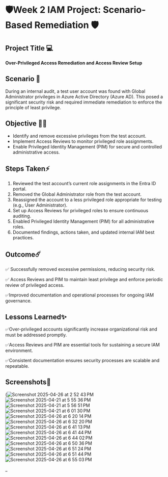 # 🛡️Week 2 IAM Project: Scenario-Based Remediation 🛡️ 
## Project Title 💻
**Over-Privileged Access Remediation and Access Review Setup**

## Scenario 🚀
During an internal audit, a test user account was found with Global Administrator privileges in Azure Active Directory (Azure AD). This posed a significant security risk and required immediate remediation to enforce the principle of least privilege.

## Objective 🕵🏾
- Identify and remove excessive privileges from the test account.
- Implement Access Reviews to monitor privileged role assignments.
- Enable Privileged Identity Management (PIM) for secure and controlled administrative access.

## Steps Taken⚡️
1. Reviewed the test account’s current role assignments in the Entra ID portal.
2. Removed the Global Administrator role from the test account.
3. Reassigned the account to a less privileged role appropriate for testing (e.g., User Administrator).
4. Set up Access Reviews for privileged roles to ensure continuous auditing.
5. Enabled Privileged Identity Management (PIM) for all administrative roles.
6. Documented findings, actions taken, and updated internal IAM best practices.

## Outcome☄️
✅ Successfully removed excessive permissions, reducing security risk.

✅ Access Reviews and PIM to maintain least privilege and enforce periodic review of privileged access.

✅Improved documentation and operational processes for ongoing IAM governance.

## Lessons Learned✨
✅Over-privileged accounts significantly increase organizational risk and must be addressed promptly.

✅Access Reviews and PIM are essential tools for sustaining a secure IAM environment.

✅Consistent documentation ensures security processes are scalable and repeatable.

## Screenshots📸
(![Screenshot 2025-04-26 at 2 52 43 PM](https://github.com/user-attachments/assets/5247e1d9-8c08-4ded-89be-55c9e343ce19)
![Screenshot 2025-04-21 at 5 55 36 PM](https://github.com/user-attachments/assets/a7a83381-dd3e-46f0-b9c5-4ff066974da8)
![Screenshot 2025-04-21 at 5 56 51 PM](https://github.com/user-attachments/assets/e870c6c2-e1ec-4e6b-a655-d71bf7e3352c)
![Screenshot 2025-04-21 at 6 01 30 PM](https://github.com/user-attachments/assets/64180fcd-610a-49ff-a084-e96443368a9c)
![Screenshot 2025-04-26 at 6 20 14 PM](https://github.com/user-attachments/assets/ed87fc2d-cdd3-414d-a668-ea4dac292b05)
![Screenshot 2025-04-26 at 6 32 20 PM](https://github.com/user-attachments/assets/04999c00-d33d-468b-9821-81c7307e871a)
![Screenshot 2025-04-26 at 6 41 13 PM](https://github.com/user-attachments/assets/2a9167a8-7c83-4b20-ad4c-6d5c08b861c7)
![Screenshot 2025-04-26 at 6 41 44 PM](https://github.com/user-attachments/assets/4f4cf6c5-ca00-4bf6-8443-de9775ce43d5)
![Screenshot 2025-04-26 at 6 44 02 PM](https://github.com/user-attachments/assets/682bbbba-9a15-4b75-b370-e3f7375d6640)
![Screenshot 2025-04-26 at 6 50 36 PM](https://github.com/user-attachments/assets/3a15fea7-c618-45af-ae18-9144b1fd91ca)
![Screenshot 2025-04-26 at 6 51 24 PM](https://github.com/user-attachments/assets/92e99277-a544-4994-a118-b725621b2a42)
![Screenshot 2025-04-26 at 6 51 44 PM](https://github.com/user-attachments/assets/5fa25332-be19-4d3c-9f58-61c1729f1c77)
![Screenshot 2025-04-26 at 6 55 03 PM](https://github.com/user-attachments/assets/355df147-9292-4dee-9ceb-3888eab0fcbf)

_
